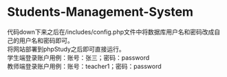 # Students-Management-System</br>
代码down下来之后在/includes/config.php文件中将数据库用户名和密码改成自己的用户名和密码即可。</br>
将网站部署到phpStudy之后即可直接运行。</br>
学生端登录账户用例：账号：张三；密码：password</br>
教师端登录账户用例：账号：teacher1；密码：password</br>
